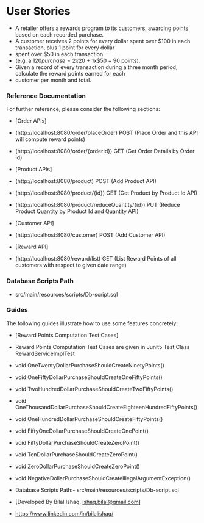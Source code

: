 # User Stories

* A retailer offers a rewards program to its customers, awarding points based on each recorded purchase.
* A customer receives 2 points for every dollar spent over $100 in each transaction, plus 1 point for every dollar
* spent over $50 in each transaction
* (e.g. a $120 purchase = 2x$20 + 1x$50 = 90 points).
* Given a record of every transaction during a three month period, calculate the reward points earned for each
* customer per month and total.

### Reference Documentation



For further reference, please consider the following sections:

* [Order APIs]
* (http://localhost:8080/order/placeOrder) POST (Place Order and this API will compute reward points)
* (http://localhost:8080/order/{orderId})  GET  (Get Order Details by Order Id)

* [Product APIs]
* (http://localhost:8080/product) POST (Add Product API)
* (http://localhost:8080/product/{id}) GET (Get Product by Product Id API)
* (http://localhost:8080/product/reduceQuantity/{id}) PUT (Reduce Product Quantity by Product Id and Quantity API)

* [Customer API]
* (http://localhost:8080/customer) POST (Add Customer API)

* [Reward API]
* (http://localhost:8080/reward/list) GET (List Reward Points of all customers with respect to given date range)

### Database Scripts Path 
* src/main/resources/scripts/Db-script.sql

### Guides

The following guides illustrate how to use some features concretely:

* [Reward Points Computation Test Cases]
  
* Reward Points Computation Test Cases are given in Junit5 Test Class RewardServiceImplTest

*  void OneTwentyDollarPurchaseShouldCreateNinetyPoints()
*  void OneFiftyDollarPurchaseShouldCreateOneFiftyPoints()
*  void TwoHundredDollarPurchaseShouldCreateTwoFiftyPoints()
*  void OneThousandDollarPurchaseShouldCreateEighteenHundredFiftyPoints()
*  void OneHundredDollarPurchaseShouldCreateFiftyPoints()
*  void FiftyOneDollarPurchaseShouldCreateOnePoint()
*  void FiftyDollarPurchaseShouldCreateZeroPoint()
*  void TenDollarPurchaseShouldCreateZeroPoint()
*  void ZeroDollarPurchaseShouldCreateZeroPoint()
*  void NegativeDollarPurchaseShouldCreateIllegalArgumentException()

* Database Scripts Path:- src/main/resources/scripts/Db-script.sql

* [Developed By Bilal Ishaq, ishaq.bilal@gmail.com] 
* https://www.linkedin.com/in/bilalishaq/
